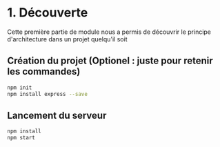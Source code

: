 # 1. Découverte
Cette première partie de module nous a permis de découvrir le principe d'architecture dans un projet quelqu'il soit

## Création du projet (Optionel : juste pour retenir les commandes)
```bash
npm init
npm install express --save
```

## Lancement du serveur
```bash
npm install
npm start
```